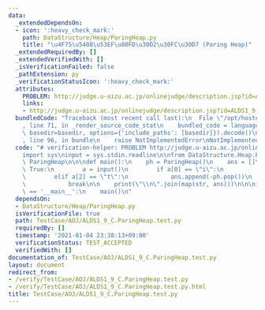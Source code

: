 ```yaml
---
data:
  _extendedDependsOn:
  - icon: ':heavy_check_mark:'
    path: DataStructure/Heap/ParingHeap.py
    title: "\u4F75\u5408\u53EF\u80FD\u30D2\u30FC\u30D7 (Paring Heap)"
  _extendedRequiredBy: []
  _extendedVerifiedWith: []
  _isVerificationFailed: false
  _pathExtension: py
  _verificationStatusIcon: ':heavy_check_mark:'
  attributes:
    PROBLEM: http://judge.u-aizu.ac.jp/onlinejudge/description.jsp?id=ALDS1_9_C
    links:
    - http://judge.u-aizu.ac.jp/onlinejudge/description.jsp?id=ALDS1_9_C
  bundledCode: "Traceback (most recent call last):\n  File \"/opt/hostedtoolcache/Python/3.9.2/x64/lib/python3.9/site-packages/onlinejudge_verify/documentation/build.py\"\
    , line 71, in _render_source_code_stat\n    bundled_code = language.bundle(stat.path,\
    \ basedir=basedir, options={'include_paths': [basedir]}).decode()\n  File \"/opt/hostedtoolcache/Python/3.9.2/x64/lib/python3.9/site-packages/onlinejudge_verify/languages/python.py\"\
    , line 96, in bundle\n    raise NotImplementedError\nNotImplementedError\n"
  code: "# verification-helper: PROBLEM http://judge.u-aizu.ac.jp/onlinejudge/description.jsp?id=ALDS1_9_C\n\
    import sys\ninput = sys.stdin.readline\n\nfrom DataStructure.Heap.ParingHeap import\
    \ ParingHeap\n\n\ndef main():\n    ph = ParingHeap()\n    ans = []\n    while\
    \ True:\n        a = input()\n        if a[0] == \"i\":\n            ph.push(-int(a[7:]))\n\
    \        elif a[2] == \"t\":\n            ans.append(-ph.pop())\n        else:\n\
    \            break\n\n    print(\"\\n\".join(map(str, ans)))\n\n\nif __name__\
    \ == '__main__':\n    main()\n"
  dependsOn:
  - DataStructure/Heap/ParingHeap.py
  isVerificationFile: true
  path: TestCase/AOJ/ALDS1_9_C.ParingHeap.test.py
  requiredBy: []
  timestamp: '2021-01-04 23:38:13+09:00'
  verificationStatus: TEST_ACCEPTED
  verifiedWith: []
documentation_of: TestCase/AOJ/ALDS1_9_C.ParingHeap.test.py
layout: document
redirect_from:
- /verify/TestCase/AOJ/ALDS1_9_C.ParingHeap.test.py
- /verify/TestCase/AOJ/ALDS1_9_C.ParingHeap.test.py.html
title: TestCase/AOJ/ALDS1_9_C.ParingHeap.test.py
---
```

